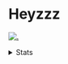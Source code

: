 # Heyzzz  

[![.](https://skillicons.dev/icons?i=js,java)](https://skillicons.dev)  

<details>
<summary>Stats</summary
<!--START_SECTION:waka-->

```txt
JavaScript   14 hrs 57 mins  ████████████████▒░░░░░░░░   65.75 %
CSS          3 hrs 28 mins   ███▓░░░░░░░░░░░░░░░░░░░░░   15.29 %
Rust         2 hrs 27 mins   ██▓░░░░░░░░░░░░░░░░░░░░░░   10.81 %
JSON         1 hr 8 mins     █▒░░░░░░░░░░░░░░░░░░░░░░░   05.04 %
TOML         22 mins         ▒░░░░░░░░░░░░░░░░░░░░░░░░   01.66 %
```

<!--END_SECTION:waka-->
</details>

